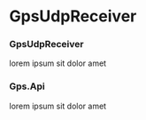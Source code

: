 # GpsUdpReceiver

### GpsUdpReceiver
lorem ipsum sit dolor amet

### Gps.Api
lorem ipsum sit dolor amet
